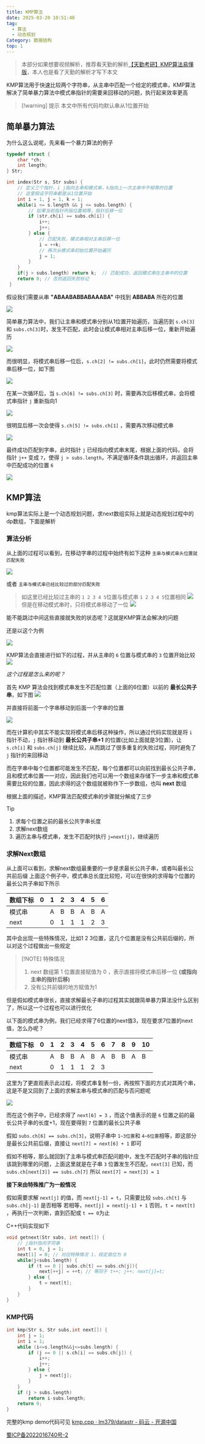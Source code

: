 ```yaml
---
title: KMP算法
date: 2025-03-20 10:51:48
tag:
  - 算法
  - 动态规划
Category: 数据结构
top: 1
---
```

> 本部分如果想要视频解析，推荐看天勤的解析[【天勤考研】KMP算法易懂版](https://www.bilibili.com/video/BV1jb411V78H/?spm_id_from=333.337.search-card.all.click)，本人也是看了天勤的解析才写下本文

KMP算法用于快速比较两个字符串，从主串中匹配一个给定的模式串，KMP算法解决了简单暴力算法中模式串指针的需要来回移动的问题，执行起来效率更高

> [!warning] 提示
> 本文中所有代码均默认串从1位置开始

## 简单暴力算法

为什么这么说呢，先来看一个暴力算法的例子

```cpp
typedef struct {
    char *ch;
    int length;
} Str;

int index(Str s, Str subs) {
    // 定义三个指针，i j指向主串和模式串，k指向上一次主串中不相等的位置
    // 这里假设字符串都是从1位置开始
    int i = 1, j = 1, k = 1;
    while(i <= s.length && j <= subs.length) {
        // 如果当前指针所指位置相等，指针后移一位
        if (str.ch[i] == subs.ch[i]) {
            i++;
            j++;
        } else {
            // 匹配失败，模式串相对主串后移一位
            i = ++k;
            // 再次从模式串初始位置开始遍历
            j = 1;
        }
    }
    if(j > subs.length) return k;  // 匹配成功，返回模式串在主串中的位置
    return 0; // 否则返回失败标记
 }
```

假设我们需要从串 **"ABAABABBABAAABA"** 中找到 **ABBABA** 所在的位置

![](https://r2.lm379.cn/2025/03/5228dc4fe647d2775c10f04330c2cd45.png)

简单暴力算法中，我们让主串和模式串分别从1位置开始遍历，当遍历到 `s.ch[3]` 和 `subs.ch[3]`时，发生不匹配，此时会让模式串相对主串后移一位，重新开始遍历

![](https://r2.lm379.cn/2025/03/8ea542fa5c99aac91a5536ff072abf12.png)

而很明显，将模式串后移一位后，`s.ch[2] != subs.ch[1]`，此时仍然需要将模式串后移一位，如下图

![](https://r2.lm379.cn/2025/03/5d536c483e5776dd12097527757814c4.png)

在某一次循环后，当 `s.ch[6] != subs.ch[3]` 时，需要再次后移模式串，会将模式串指针 `j` 重新指向1

![](https://r2.lm379.cn/2025/03/22341a574c0c34bab48ee2fa902c9c7b.png)

很明显后移一次会使得 `s.ch[5] != subs.ch[1]` ，需要再次移动模式串

![](https://r2.lm379.cn/2025/03/48e659c4ec56fa6f0882d20fea552de8.png)

最终成功匹配到字串，此时指针 `j` 已经指向模式串末尾，根据上面的代码，会将指针 `j++` 变成 `7`，使得 `j > subs.length`，不满足循环条件跳出循环，并返回主串中匹配成功的位置 `6`

![](https://r2.lm379.cn/2025/03/6a6a0cd600f5789ac7c18188972e650f.png)

## KMP算法

kmp算法实际上是一个动态规划问题，求next数组实际上就是动态规划过程中的dp数组，下面是解析

### 算法分析

从上面的过程可以看到，在移动字串的过程中始终有如下这种 `主串与模式串头位置就匹配失败`

![](https://r2.lm379.cn/2025/03/48e659c4ec56fa6f0882d20fea552de8.png)

 或者 `主串与模式串已经比较过的部分匹配失败`

> 如这里已经比较过主串的 `1 2 3 4 5`位置与模式串 `1 2 3 4 5`位置相同
> ![](https://r2.lm379.cn/2025/03/d0f3c580f31d31fdd45ba6a49fa17da7.png)
> 但是在移动模式串时，只将模式串移动了一位
> ![](https://r2.lm379.cn/2025/03/16ef0c9d9f77d466868d116cc88cf1fe.png)

能不能跳过中间这些直接就失败的状态呢？这就是KMP算法会解决的问题

还是以这个为例

![](https://r2.lm379.cn/2025/03/d0f3c580f31d31fdd45ba6a49fa17da7.png)

KMP算法会直接进行如下的过程，并从主串的 `6` 位置与模式串的 `3` 位置开始比较
![](https://r2.lm379.cn/2025/03/264d89e982771d07c8b0b37efb4207a8.png)

*这个过程是怎么来的呢？*

首先 KMP 算法会找到模式串发生不匹配位置（上面的6位置）以前的 **最长公共子串**，如下图
![](https://r2.lm379.cn/2025/03/96f7d16eac0a5653a1a685c86405c1ea.png)

并直接将前面一个字串移动到后面一个字串的位置

![](https://r2.lm379.cn/2025/03/c61872bb0cf5bc9d77796e518ae0b0f0.png)

而在计算机中其实不能实现将模式串后移这种操作，所以通过代码实现就是将 `i` 指针不动，`j` 指针移动到 **最长公共子串+1** 的位置(比如上面就是3位置)，让 `s.ch[i]` 和 `subs.ch[j]` 继续比较，从而跳过了很多重复的失败过程，同时避免了 `j` 指针的来回移动

而在字串中每个位置都可能发生不匹配，每个位置都可以向前找到最长公共子串，且和模式串位置一一对应，因此我们也可以用一个数组来存储下一步主串和模式串需要比较的位置，因此求得的这个数组就被称作下一步数组，也叫 **next** 数组

根据上面的描述，KMP算法匹配模式串的步骤就分解成了三步

> [!TIP]
>
> 1. 求每个位置之前的最长公共字串长度
> 2. 求解next数组
> 3. 遍历主串与模式串，发生不匹配时执行 `j=next[j]`，继续遍历

### 求解Next数组

从上面可以看到，求解next数组最重要的一步是求最长公共子串，或者叫最长公共前后缀
上面这个例子中，模式串总长度比较短，可以在很快的求得每个位置的最长公共子串如下所示

| 数组下标 | 0 | 1 | 2 | 3 | 4 | 5 | 6 |
| -------- | - | - | - | - | - | - | - |
| 模式串   |   | A | B | B | A | B | A |
| next     |   | 0 | 1 | 1 | 1 | 2 | 3 |

其中会出现一些特殊情况，比如1 2 3位置，这几个位置是没有公共前后缀的，所以对这个过程做出一些规定

> [!NOTE] 特殊情况
>
> 1. next 数组第 1 位置直接赋值为 0 ，表示直接将模式串后移一位 **(或指向主串的指针后移)**
> 2. 没有公共前缀的地方赋值为1

但是假如模式串很长，直接求解最长子串的过程其实就跟简单暴力算法没什么区别了，所以这一个过程也可以进行优化

以下面的模式串为例，我们已经求得了6位置的next值3，现在要求7位置的next值，怎么办呢？

| 数组下标 | 0 | 1 | 2 | 3 | 4 | 5 | 6 | 7 | 8 | 9 | 10 |
| -------- | - | - | - | - | - | - | - | - | - | - | -- |
| 模式串   |   | A | B | B | A | B | A | B | B | A | B  |
| next     |   | 0 | 1 | 1 | 1 | 2 | 3 |   |   |   |    |

这里为了更直观表示此过程，将模式串复制一份，再按照下面的方式对其两个串，这是不是又回到了上面的求解主串与模式串的匹配与否问题呢

![](https://r2.lm379.cn/2025/03/1d3cb40f32583f6f8808094f274132ad.png)

而在这个例子中，已经求得了 `next[6] = 3` ，而这个值表示的是 `6` 位置之前的最长公共子串的长度+1，现在要得到 `7` 位置的最长公共子串

假如 `subs.ch[6] == subs.ch[3]`，说明子串中 `1~3位置`和 `4~6位置`相等，即这部分是最长公共前后缀，直接让 `next[7] = next[6] + 1` 即可

假如不相等，那么就回到了主串与模式串匹配问题中，发生不匹配时子串的指针应该跳到哪里的问题，上面这里就是在子串 `3` 位置发生不匹配，`next[3]` 已知，而 `subs.ch[next[3]] == subs.ch[7]` 所以 `next[7] = next[3] = 1`

**接下来由特殊推广为一般情况**

假如需要求解 `next[j]` 的值，而 `next[j-1] = t`，只需要比较 `subs.ch[t]` 与 `subs.ch[j-1]` 是否相等
若相等，`next[j] = next[j-1] + 1`
否则，`t = next[t]` ，再执行一次判断，直到匹配或 `t == 0`为止

C++代码实现如下

```cpp
void getnext(Str subs, int next[]) {
    // j指针指向字符串
    int t = 0, j = 1;
    next[1] = 0; // 对应特殊情况 1，规定首位为 0
    while(j<subs.length) {
        if (t == 0 || subs.ch[t] == subs.ch[j]){
            next[++j] = ++t; // 等同于 t++; j++; next[j]=t;
        } else {
            t = next[t];
        }
    }
}
```

### KMP代码

```cpp
int kmp(Str s, Str subs,int next[]) {  
    int j = 1;  
    int i = 1;  
    while (i<=s.length&&j<=subs.length) {  
        if (j == 0 || s.ch[i] == subs.ch[j]) {  
            i++;  
            j++;  
        } else {  
            j = next[j];  
        }  
    }  
    if (j > subs.length)  
        return i-subs.length;  
    return 0;  
}
```

完整的kmp demo代码可见 [kmp.cpp · lm379/datastr - 码云 - 开源中国](https://gitee.com/lm379/datastr/blob/main/kmp.cpp)


<a href='https://beian.miit.gov.cn' target='_blank' style='color: var(--c-text-lighter);text-align:center' >蜀ICP备2022016740号-2</a>
